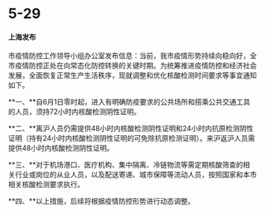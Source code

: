 # 5-29

#### 上海发布

市疫情防控工作领导小组办公室发布信息：当前，我市疫情形势持续向稳向好，全市疫情防控正处在向常态化防控转换的关键时期。为统筹推进疫情防控和经济社会发展，全面恢复正常生产生活秩序，现就调整和优化核酸检测时间要求等事宜通知如下。

**一、**自6月1日零时起，进入有明确防疫要求的公共场所和搭乘公共交通工具的人员，须持72小时内核酸检测阴性证明。

**二、**离沪人员仍需提供48小时内核酸检测阴性证明和24小时内抗原检测阴性证明（持有24小时内核酸检测阴性证明的可免除抗原检测证明）。来沪返沪人员需提供48小时内核酸检测阴性证明。

**三、**对于机场港口、医疗机构、集中隔离、冷链物流等需定期核酸筛查的相关行业或岗位的从业人员，以及配送寄递、城市保障等流动人员，按照国家和本市相关核酸检测要求执行。

**四、**以上措施，后续将根据疫情防控形势进行动态调整。
